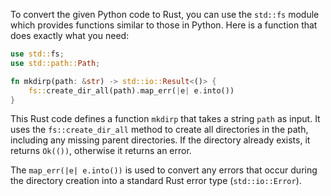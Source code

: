 To convert the given Python code to Rust, you can use the `std::fs` module which provides functions similar to those in Python. Here is a function that does exactly what you need:

```rust
use std::fs;
use std::path::Path;

fn mkdirp(path: &str) -> std::io::Result<()> {
    fs::create_dir_all(path).map_err(|e| e.into())
}
```

This Rust code defines a function `mkdirp` that takes a string `path` as input. It uses the `fs::create_dir_all` method to create all directories in the path, including any missing parent directories. If the directory already exists, it returns `Ok(())`, otherwise it returns an error.

The `map_err(|e| e.into())` is used to convert any errors that occur during the directory creation into a standard Rust error type (`std::io::Error`).
